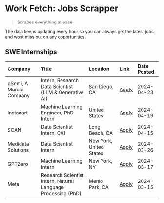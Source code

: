 # Work Fetch: Jobs Scrapper
> Scrapes everything at ease

The data keeps updating every hour so you can always get the latest jobs and wont miss out on any opportunities.

## SWE Internships
<!--START_SECTION:workfetch-->
| Company                 | Title                                                        | Location                | Link                                                                                                                                                                                                                                                                           | Date Posted   |
|:------------------------|:-------------------------------------------------------------|:------------------------|:-------------------------------------------------------------------------------------------------------------------------------------------------------------------------------------------------------------------------------------------------------------------------------|:--------------|
| pSemi, A Murata Company | Intern, Research Data Scientist (LLM & Generative AI)        | San Diego, CA           | [Apply](https://www.linkedin.com/jobs/view/intern-research-data-scientist-llm-generative-ai-at-psemi-a-murata-company-3887074168?position=4&pageNum=0&refId=DXtkte92Qy2QO52OZ%2FXzVw%3D%3D&trackingId=UzCylj4sj5%2FzZbilp5A5OQ%3D%3D&trk=public_jobs_jserp-result_search-card) | 2024-04-23    |
| Instacart               | Machine Learning Engineer, PhD Intern                        | United States           | [Apply](https://www.linkedin.com/jobs/view/machine-learning-engineer-phd-intern-at-instacart-3901991739?position=2&pageNum=0&refId=DXtkte92Qy2QO52OZ%2FXzVw%3D%3D&trackingId=h5f0%2BtXgCffrwwG0srNepw%3D%3D&trk=public_jobs_jserp-result_search-card)                          | 2024-04-19    |
| SCAN                    | Data Scientist Intern, CXI                                   | Long Beach, CA          | [Apply](https://www.linkedin.com/jobs/view/data-scientist-intern-cxi-at-scan-3899690492?position=9&pageNum=0&refId=DXtkte92Qy2QO52OZ%2FXzVw%3D%3D&trackingId=Zv%2BiP3W23EfMw%2F0piKLEnw%3D%3D&trk=public_jobs_jserp-result_search-card)                                        | 2024-04-15    |
| Medidata Solutions      | Data Scientist Intern                                        | New York, United States | [Apply](https://www.linkedin.com/jobs/view/data-scientist-intern-at-medidata-solutions-3810253704?position=8&pageNum=0&refId=DXtkte92Qy2QO52OZ%2FXzVw%3D%3D&trackingId=Oou6OtofW7sJbEVlsEIVZw%3D%3D&trk=public_jobs_jserp-result_search-card)                                  | 2024-03-26    |
| GPTZero                 | Machine Learning Intern                                      | New York, NY            | [Apply](https://www.linkedin.com/jobs/view/machine-learning-intern-at-gptzero-3860723963?position=7&pageNum=0&refId=DXtkte92Qy2QO52OZ%2FXzVw%3D%3D&trackingId=ERC85dzQkx%2FpIGXUmFStpA%3D%3D&trk=public_jobs_jserp-result_search-card)                                         | 2024-03-17    |
| Meta                    | Research Scientist Intern, Natural Language Processing (PhD) | Menlo Park, CA          | [Apply](https://www.linkedin.com/jobs/view/research-scientist-intern-natural-language-processing-phd-at-meta-3858718375?position=10&pageNum=0&refId=DXtkte92Qy2QO52OZ%2FXzVw%3D%3D&trackingId=10BA4XOMcwquZVkgGnxguA%3D%3D&trk=public_jobs_jserp-result_search-card)           | 2024-03-15    |
<!--END_SECTION:workfetch-->

